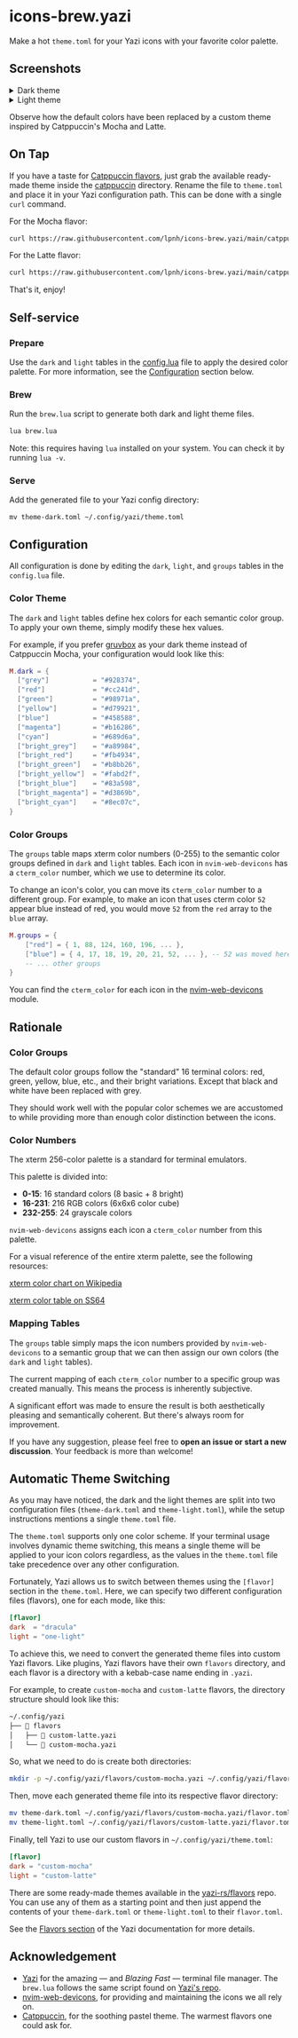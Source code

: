 # icons-brew.yazi

Make a hot `theme.toml` for your Yazi icons with your favorite color palette.

## Screenshots

<details>
  <summary>Dark theme</summary>
    <img src="assets/default_dark.png"> <img src="assets/mocha.png">
</details>

<details>
  <summary>Light theme</summary>
    <img src="assets/default_light.png"> <img src="assets/latte.png">
</details>

Observe how the default colors have been replaced by a custom theme inspired by
Catppuccin's Mocha and Latte.

## On Tap

If you have a taste for [Catppuccin
flavors](https://github.com/catppuccin/catppuccin?tab=readme-ov-file#-palette),
just grab the available ready-made theme inside the [catppuccin](/catppuccin)
directory. Rename the file to `theme.toml` and place it in your Yazi
configuration path. This can be done with a single `curl` command.

For the Mocha flavor:

```sh
curl https://raw.githubusercontent.com/lpnh/icons-brew.yazi/main/catppuccin/mocha.toml >> ~/.config/yazi/theme.toml
```

For the Latte flavor:

```sh
curl https://raw.githubusercontent.com/lpnh/icons-brew.yazi/main/catppuccin/latte.toml >> ~/.config/yazi/theme.toml
```

That's it, enjoy!

## Self-service

### Prepare

Use the `dark` and `light` tables in the [config.lua](/config.lua) file to
apply the desired color palette. For more information, see the
[Configuration](#configuration) section below.

### Brew

Run the `brew.lua` script to generate both dark and light theme files.

```bash
lua brew.lua
```

Note: this requires having `lua` installed on your system. You can check it by
running `lua -v`.

### Serve

Add the generated file to your Yazi config directory:

```shell
mv theme-dark.toml ~/.config/yazi/theme.toml
```

## Configuration

All configuration is done by editing the `dark`, `light`, and `groups` tables
in the `config.lua` file.

### Color Theme

The `dark` and `light` tables define hex colors for each semantic color group.  
To apply your own theme, simply modify these hex values.

For example, if you prefer
[gruvbox](https://github.com/morhetz/gruvbox?tab=readme-ov-file#dark-mode-1) as
your dark theme instead of Catppuccin Mocha, your configuration would look like
this:

```lua
M.dark = {
  ["grey"]           = "#928374",
  ["red"]            = "#cc241d",
  ["green"]          = "#98971a",
  ["yellow"]         = "#d79921",
  ["blue"]           = "#458588",
  ["magenta"]        = "#b16286",
  ["cyan"]           = "#689d6a",
  ["bright_grey"]    = "#a89984",
  ["bright_red"]     = "#fb4934",
  ["bright_green"]   = "#b8bb26",
  ["bright_yellow"]  = "#fabd2f",
  ["bright_blue"]    = "#83a598",
  ["bright_magenta"] = "#d3869b",
  ["bright_cyan"]    = "#8ec07c",
}
```

### Color Groups

The `groups` table maps xterm color numbers (0-255) to the semantic color
groups defined in `dark` and `light` tables. Each icon in `nvim-web-devicons`
has a `cterm_color` number, which we use to determine its color.

To change an icon's color, you can move its `cterm_color` number to a different
group. For example, to make an icon that uses cterm color `52` appear blue
instead of red, you would move `52` from the `red` array to the `blue` array.

```lua
M.groups = {
    ["red"] = { 1, 88, 124, 160, 196, ... },
    ["blue"] = { 4, 17, 18, 19, 20, 21, 52, ... }, -- 52 was moved here
    -- ... other groups
}
```

You can find the `cterm_color` for each icon in the
[nvim-web-devicons](/nvim-web-devicons/) module.

## Rationale

### Color Groups

The default color groups follow the "standard" 16 terminal colors: red, green,
yellow, blue, etc., and their bright variations. Except that black and white
have been replaced with grey.

They should work well with the popular color schemes we are accustomed to while
providing more than enough color distinction between the icons.

### Color Numbers

The xterm 256-color palette is a standard for terminal emulators.

This palette is divided into:

- **0-15**: 16 standard colors (8 basic + 8 bright)
- **16-231**: 216 RGB colors (6x6x6 color cube)
- **232-255**: 24 grayscale colors

`nvim-web-devicons` assigns each icon a `cterm_color` number from this palette.

For a visual reference of the entire xterm palette, see the following resources:

[xterm color chart on
Wikipedia](https://upload.wikimedia.org/wikipedia/commons/1/15/Xterm_256color_chart.svg)

[xterm color table on SS64](https://ss64.com/bash/syntax-colors.html)

### Mapping Tables

The `groups` table simply maps the icon numbers provided by `nvim-web-devicons`
to a semantic group that we can then assign our own colors (the `dark` and
`light` tables).

The current mapping of each `cterm_color` number to a specific group was
created manually. This means the process is inherently subjective.

A significant effort was made to ensure the result is both aesthetically
pleasing and semantically coherent. But there's always room for improvement.

If you have any suggestion, please feel free to **open an issue or start a new
discussion**. Your feedback is more than welcome!

## Automatic Theme Switching

As you may have noticed, the dark and the light themes are split into two
configuration files (`theme-dark.toml` and `theme-light.toml`), while the setup
instructions mentions a single `theme.toml` file.

The `theme.toml` supports only one color scheme. If your terminal usage
involves dynamic theme switching, this means a single theme will be applied to
your icon colors regardless, as the values in the `theme.toml` file take
precedence over any other configuration.

Fortunately, Yazi allows us to switch between themes using the `[flavor]`
section in the `theme.toml`. Here, we can specify two different configuration
files (flavors), one for each mode, like this:

```toml
[flavor]
dark  = "dracula"
light = "one-light"
```

To achieve this, we need to convert the generated theme files into custom Yazi
flavors. Like plugins, Yazi flavors have their own `flavors` directory, and
each flavor is a directory with a kebab-case name ending in `.yazi`.

For example, to create `custom-mocha` and `custom-latte` flavors, the directory
structure should look like this:

```bash
~/.config/yazi
├──  flavors
│   ├──  custom-latte.yazi
│   └──  custom-mocha.yazi
```

So, what we need to do is create both directories:

```bash
mkdir -p ~/.config/yazi/flavors/custom-mocha.yazi ~/.config/yazi/flavors/custom-latte.yazi
```

Then, move each generated theme file into its respective flavor directory:

```bash
mv theme-dark.toml ~/.config/yazi/flavors/custom-mocha.yazi/flavor.toml
mv theme-light.toml ~/.config/yazi/flavors/custom-latte.yazi/flavor.toml
```

Finally, tell Yazi to use our custom flavors in `~/.config/yazi/theme.toml`:

```toml
[flavor]
dark = "custom-mocha"
light = "custom-latte"
```

There are some ready-made themes available in the
[yazi-rs/flavors](https://github.com/yazi-rs/flavors) repo. You can use any of
them as a starting point and then just append the contents of your
`theme-dark.toml` or `theme-light.toml` to their `flavor.toml`.

See the [Flavors section](https://yazi-rs.github.io/docs/flavors/overview) of
the Yazi documentation for more details.

## Acknowledgement

- [Yazi](https://yazi-rs.github.io) for the amazing — and *Blazing Fast* —
terminal file manager. The `brew.lua` follows the same script found on [Yazi's
repo](https://github.com/sxyazi/yazi/blob/main/scripts/icons/generate.lua).
- [nvim-web-devicons](https://github.com/nvim-tree/nvim-web-devicons), for
providing and maintaining the icons we all rely on.
- [Catppuccin](https://github.com/catppuccin), for the soothing pastel theme. The
warmest flavors one could ask for.
